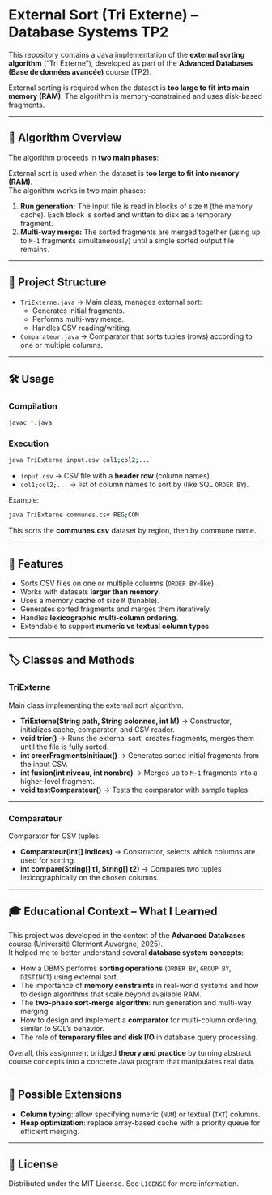 # External Sort (Tri Externe) – Database Systems TP2

This repository contains a Java implementation of the **external sorting algorithm** (“Tri Externe”), developed as part of the **Advanced Databases (Base de données avancée)** course (TP2).

External sorting is required when the dataset is **too large to fit into main memory (RAM)**. The algorithm is memory-constrained and uses disk-based fragments.

---

## 📖 Algorithm Overview

The algorithm proceeds in **two main phases**:

External sort is used when the dataset is **too large to fit into memory (RAM)**.  
The algorithm works in two main phases:

1. **Run generation:** The input file is read in blocks of size `M` (the memory cache). Each block is sorted and written to disk as a temporary fragment.
2. **Multi-way merge:** The sorted fragments are merged together (using up to `M-1` fragments simultaneously) until a single sorted output file remains.

---

## 📂 Project Structure

- `TriExterne.java` → Main class, manages external sort:
  - Generates initial fragments.
  - Performs multi-way merge.
  - Handles CSV reading/writing.
- `Comparateur.java` → Comparator that sorts tuples (rows) according to one or multiple columns.

---

## 🛠️ Usage

### Compilation

```bash
javac *.java
```

### Execution

```bash
java TriExterne input.csv col1;col2;...
```

- `input.csv` → CSV file with a **header row** (column names).
- `col1;col2;...` → list of column names to sort by (like SQL `ORDER BY`).

Example:

```bash
java TriExterne communes.csv REG;COM
```

This sorts the **communes.csv** dataset by region, then by commune name.

---

## 📌 Features

- Sorts CSV files on one or multiple columns (`ORDER BY`-like).
- Works with datasets **larger than memory**.
- Uses a memory cache of size `M` (tunable).
- Generates sorted fragments and merges them iteratively.
- Handles **lexicographic multi-column ordering**.
- Extendable to support **numeric vs textual column types**.

---

## 🏷️ Classes and Methods 

### **TriExterne**

Main class implementing the external sort algorithm.

- **TriExterne(String path, String colonnes, int M)** → Constructor, initializes cache, comparator, and CSV reader.
- **void trier()** → Runs the external sort: creates fragments, merges them until the file is fully sorted.
- **int creerFragmentsInitiaux()** → Generates sorted initial fragments from the input CSV.
- **int fusion(int niveau, int nombre)** → Merges up to `M-1` fragments into a higher-level fragment.
- **void testComparateur()** → Tests the comparator with sample tuples.

---

### **Comparateur**

Comparator for CSV tuples.

- **Comparateur(int[] indices)** → Constructor, selects which columns are used for sorting.
- **int compare(String[] t1, String[] t2)** → Compares two tuples lexicographically on the chosen columns.

---

## 🎓 Educational Context – What I Learned

This project was developed in the context of the **Advanced Databases** course (Université Clermont Auvergne, 2025).  
It helped me to better understand several **database system concepts**:

- How a DBMS performs **sorting operations** (`ORDER BY`, `GROUP BY`, `DISTINCT`) using external sort.
- The importance of **memory constraints** in real-world systems and how to design algorithms that scale beyond available RAM.
- The **two-phase sort-merge algorithm**: run generation and multi-way merging.
- How to design and implement a **comparator** for multi-column ordering, similar to SQL’s behavior.
- The role of **temporary files and disk I/O** in database query processing.

Overall, this assignment bridged **theory and practice** by turning abstract course concepts into a concrete Java program that manipulates real data.

---

## 🚀 Possible Extensions

- **Column typing**: allow specifying numeric (`NUM`) or textual (`TXT`) columns.
- **Heap optimization**: replace array-based cache with a priority queue for efficient merging.

---

## 📜 License

Distributed under the MIT License. See `LICENSE` for more information.
